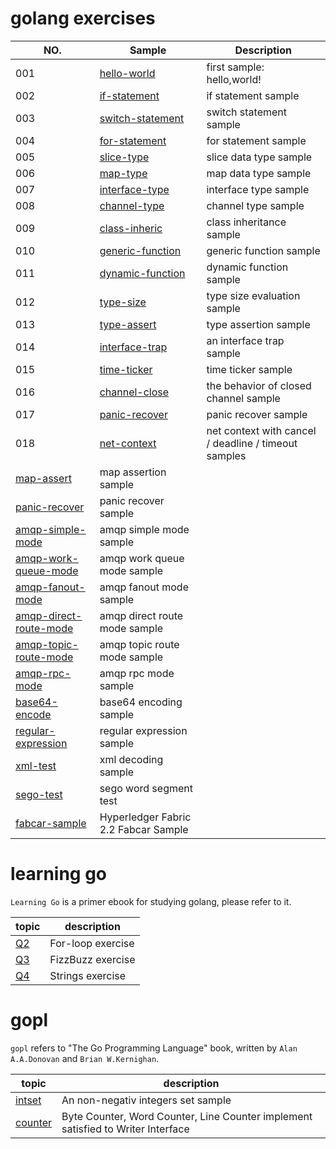 # golang exercises

|NO.|Sample|Description|
|----|----|----|
|001|[hello-world](./001-hello-world/hello_world.go)|first sample: hello,world!|
|002|[if-statement](./002-if-statement/if_statement.go)|if statement sample|
|003|[switch-statement](./003-switch-statement/switch_statement.go)|switch statement sample|
|004|[for-statement](./004-for-statement/for_statement.go)|for statement sample|
|005|[slice-type](./005-slice-type/slice_type.go)|slice data type sample|
|006|[map-type](./006-map-type/map_type.go)|map data type sample|
|007|[interface-type](./007-interface-type/interface_type.go)|interface type sample|
|008|[channel-type](./008-channel-type/channel_type.go)|channel type sample|
|009|[class-inheric](./009-class-inherit/class_inherit.go)|class inheritance sample|
|010|[generic-function](./010-generic-function/generic_function.go)|generic function sample|
|011|[dynamic-function](./011-dynamic-function/dynamic_function.go)|dynamic function sample|
|012|[type-size](./012-type-size/type_size.go)|type size evaluation sample|
|013|[type-assert](./013-type-assert/type_assert.go)|type assertion sample|
|014|[interface-trap](./014-interface-trap/interface_trap.go)|an interface trap sample|
|015|[time-ticker](./015-time-ticker/time_ticker.go)|time ticker sample|
|016|[channel-close](./016-channel-close/channel_close.go)|the behavior of closed channel sample|
|017|[panic-recover](./017-panic-recover/panic_recover.go)|panic recover sample|
|018|[net-context](./018-net-context/with_cancel.go)|net context with cancel / deadline / timeout samples|
|[map-assert](./map-assert/map_assert.go)|map assertion sample|
|[panic-recover](./panic-recover/sample1.go)|panic recover sample|
|[amqp-simple-mode](./amqp-test/01-simple-mode/)|amqp simple mode sample|
|[amqp-work-queue-mode](./amqp-test/02-work-queues/)|amqp work queue mode sample|
|[amqp-fanout-mode](./amqp-test/03-fanout/)|amqp fanout mode sample|
|[amqp-direct-route-mode](./amqp-test/04-direct-route/)|amqp direct route mode sample|
|[amqp-topic-route-mode](./amqp-test/05-topic-route/)|amqp topic route mode sample|
|[amqp-rpc-mode](./amqp-test/06-rpc-demo/)|amqp rpc mode sample|
|[base64-encode](./base64-test/base64test.go)|base64 encoding sample|
|[regular-expression](./regexp/main.geo)|regular expression sample|
|[xml-test](./xml-test/main.go)|xml decoding sample|
|[sego-test](./sego/main.go)|sego word segment test|
|[fabcar-sample](./fabcar-sample/fabcar.go)|Hyperledger Fabric 2.2 Fabcar Sample|

# learning go

`Learning Go` is a primer ebook for studying golang, please refer to it.

|topic|description|
|----|----|
|[Q2](./learning-go/Q2/for_loop.go)|For-loop exercise|
|[Q3](./learning-go/Q3/FizzBuzz.go)|FizzBuzz exercise|
|[Q4](./learning-go/Q4/strings.go)|Strings exercise|

# gopl

`gopl` refers to "The Go Programming Language" book, written by `Alan A.A.Donovan` and `Brian W.Kernighan`. 

|topic|description|
|----|----|
|[intset](./gopl/ch6/intset/intset.go)|An non-negativ integers set sample|
|[counter](./gopl/ch7/counter/counter.go)|Byte Counter, Word Counter, Line Counter implement satisfied to Writer Interface|


